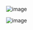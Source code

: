 ![image](https://github.com/vitordarcidasilva/project_kafka_uptash/assets/100089078/b9d8d129-b236-4799-ad24-4fdfbb5eb40c)

![image](https://github.com/vitordarcidasilva/project_kafka_uptash/assets/100089078/58521571-87b7-4b88-b381-a593dd0231db)

